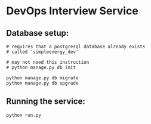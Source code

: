 # DevOps Interview Service

## Database setup:

```
# requires that a postgresql database already exists
# called 'simpleenergy_dev'

# may not need this instruction
# python manage.py db init

python manage.py db migrate
python manage.py db upgrade
```

## Running the service:

```python run.py```
